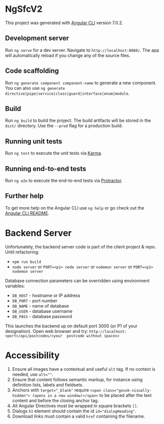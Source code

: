 # NgSfcV2

This project was generated with [Angular CLI](https://github.com/angular/angular-cli) version 7.0.2.

## Development server

Run `ng serve` for a dev server. Navigate to `http://localhost:8080/`. The app will automatically reload if you change any of the source files.

## Code scaffolding

Run `ng generate component component-name` to generate a new component. You can also use `ng generate directive|pipe|service|class|guard|interface|enum|module`.

## Build

Run `ng build` to build the project. The build artifacts will be stored in the `dist/` directory. Use the `--prod` flag for a production build.

## Running unit tests

Run `ng test` to execute the unit tests via [Karma](https://karma-runner.github.io).

## Running end-to-end tests

Run `ng e2e` to execute the end-to-end tests via [Protractor](http://www.protractortest.org/).

## Further help

To get more help on the Angular CLI use `ng help` or go check out the [Angular CLI README](https://github.com/angular/angular-cli/blob/master/README.md).

# Backend Server
Unfortunately, the backend server code is part of the client project & repo. Until refactoring:
* `npm run build`
* `node server` or `PORT=<p1> node server` or `nodemon server` or `PORT=<p1> nodemon server`

Database connection parameters can be overridden using environment variables:
* `DB_HOST` - hostname or IP address
* `DB_PORT` - port number
* `DB_NAME` - name of database
* `DB_USER` - database username
* `DB_PASS` - database password

This launches the backend up on default port 3000 (or P1 of your designation). Open web browser and try: `http://localhost:<port>/api/postcodes/<your  postcode without spaces>`

# Accessibility

1. Ensure all images have a contextual and useful `alt` tag. If no context is needed, use `alt=""`.
2. Ensure that content follows semantic markup, for instance using definition lists, labels and fieldsets.
3. Anchors with `target="_blank"` require `<span class="govuk-visually-hidden"> (opens in a new window)</span>` to be placed after the text content and before the closing anchor tag.
4. All Angular Directives must be wrapped in square brackets `[]`.
5. Dialogs `h1` element should contain the id `id="dialogHeading"`.
6. Download links must contain a valid `href` containing the filename.